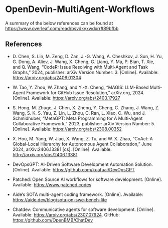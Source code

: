 # OpenDevin-MultiAgent-Workflows

A summary of the below references can be found at
https://www.overleaf.com/read/bsvdkyxwdxrr#89bfbb

## References

- D. Chen, S. Lin, M. Zeng, D. Zan, J.-G. Wang, A. Cheshkov, J. Sun, H. Yu, G. Dong, A. Aliev, J. Wang, X. Cheng, G. Liang, Y. Ma, P. Bian, T. Xie, and Q. Wang, “CodeR: Issue Resolving with Multi-Agent and Task Graphs,” 2024, publisher: arXiv Version Number: 3. [Online]. Available: https://arxiv.org/abs/2406.01304

- W. Tao, Y. Zhou, W. Zhang, and Y.-X. Cheng, “MAGIS: LLM-Based Multi-Agent Framework for GitHub Issue Resolution,” arXiv.org, 2024. [Online]. Available: https://arxiv.org/abs/2403.17927

- S. Hong, M. Zhuge, J. Chen, X. Zheng, Y. Cheng, C. Zhang, J. Wang, Z. Wang, S. K. S. Yau, Z. Lin, L. Zhou, C. Ran, L. Xiao, C. Wu, and J. Schmidhuber, “MetaGPT: Meta Programming for A Multi-Agent Collaborative Framework,” 2023, publisher: arXiv Version Number: 5. [Online]. Available: https://arxiv.org/abs/2308.00352

- X. Hou, M. Yang, W. Jiao, X. Wang, Z. Tu, and W. X. Zhao, “CoAct: A Global-Local Hierarchy for Autonomous Agent Collaboration,” June 2024, arXiv:2406.13381 [cs]. [Online]. Available: http://arxiv.org/abs/2406.13381

- DevOpsGPT: AI-Driven Software Development Automation Solution. [Online]. Available: https://github.com/kuafuai/DevOpsGPT

- Patched: Open Source AI workflows for software development. [Online]. Available: https://www.patched.codes

- Aide’s SOTA multi-agent coding framework. [Online]. Available: https://aide.dev/blog/sota-on-swe-bench-lite

- Chatdev: Communicative agents for software development. [Online]. Available: https://arxiv.org/abs/2307.07924. GitHub: https://github.com/OpenBMB/ChatDev
